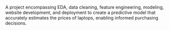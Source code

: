 A project encompassing EDA, data cleaning, feature engineering, modeling, website development, and deployment to create a predictive model that accurately estimates the prices of laptops, enabling informed purchasing decisions.
